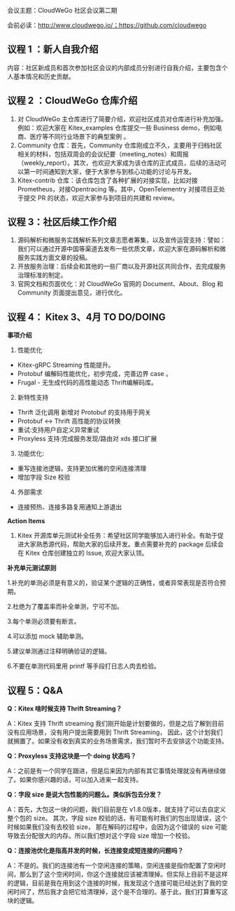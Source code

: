 会议主题：CloudWeGo 社区会议第二期

会前必读：http://www.cloudwego.io/；https://github.com/cloudwego

## 议程 1 ：新人自我介绍

内容：社区新成员和首次参加社区会议的内部成员分别进行自我介绍，主要包含个人基本情况和历史贡献。

## 议程 2 ：CloudWeGo 仓库介绍

1. 对 CloudWeGo 主仓库进行了简要介绍，欢迎社区成员对仓库进行补充加强。例如：欢迎大家在 Kitex_examples 仓库提交一些 Business demo，例如电商、医疗等不同行业场景下的典型案例 。
2.  Community 仓库：首先，Community 仓库刚成立不久，主要用于归档社区相关的材料，包括双周会的会议纪要（meeting_notes）和周报（weekly_report）。其次，也欢迎大家成为该仓库的正式成员，后续的活动可以第一时间通知到大家，便于大家参与到核心功能的讨论与开发。
3. Kitex-contrib 仓库：该仓库包含了各种扩展的对接实现，比如对接 Prometheus，对接Opentracing 等。其中，OpenTelementry 对接项目正处于提交 PR 的状态，欢迎大家参与到项目的共建和 review。

## 议程 3：社区后续工作介绍

1. 源码解析和微服务实践解析系列文章志愿者筹集，以及宣传运营支持：譬如：我们可以通过开源中国等渠道去发布一些优质文章，欢迎大家在源码解析和微服务实践方面文章的投稿。
2. 开放服务治理：后续会和其他的一些厂商以及开源社区共同合作，去完成服务治理标准的制定。
3. 官网文档和页面优化：对 CloudWeGo 官网的 Document、About、Blog 和 Community 页面提出意见，进行优化。

## 议程 4： Kitex 3、4月 TO DO/DOING 

**事项介绍**

1. 性能优化
  - Kitex-gRPC Streaming 性能提升。
  - Protobuf 编解码性能优化，初步完成，完善边界 case 。
  - Frugal - 无生成代码的高性能动态 Thrift编解码库。

2. 新特性支持
  - Thrift 泛化调用 新增对 Protobuf 的支持用于网关
  - Protobuf <-> Thrift 高性能的协议转换 
  - 重试:支持用户自定义异常重试 
  - Proxyless 支持:完成服务发现/路由对 xds 接口扩展 

3. 功能优化:
  - 重写连接池逻辑，支持更加优雅的空闲连接清理
  - 增加字段 Size 校验

4. 外部需求
  - 连接预热、连接多路复用通知上游退出

**Action Items**

1. Kitex 开源库单元测试补全任务：希望社区同学能够加入进行补全。有助于促进大家熟悉源代码，帮助大家的后续开发。重点需要补充的 package 后续会在 Kitex 仓库创建独立的 Issue, 欢迎大家认领。

**补充单元测试原则**

 1.补充的单测必须是有意义的，验证某个逻辑的正确性，或者异常表现是否符合预期。

 2.杜绝为了覆盖率而补全单测，宁可不加。

 3.每个单测必须要有断言。

 4.可以添加 mock 辅助单测。

 5.建议单测通过注释明确验证的逻辑。

 6.不要在单测代码里用 printf 等手段打日志人肉去检验。


## 议程 5：Q&A

**Q：Kitex 啥时候支持 Thrift Streaming？**

A：Kitex 支持 Thrift streaming 我们刚开始是计划要做的，但是之后了解到目前没有应用场景，没有用户提出需要用到 Thrift Streaming， 因此，这个计划我们就搁置了。如果没有收到真实的业务场景需求，我们暂时不去安排这个功能支持。


**Q：Proxyless 支持这块是一个 doing 状态吗？**

A：之前是有一个同学在跟进，但是后来因为内部有其它事情处理就没有再继续做了。如果你感兴趣的话，可以加入进来一起支持。

**Q：字段 size 是说大包性能的问题么。类似拆包去分发？**

A：首先，大包这一块的问题，我们目前是在 v1.8.0版本，就支持了可以去自定义整个包的 size。 其次，字段 size 校验的话，有可能有时我们的包出现错误，这个时候如果我们没有去校验 size， 那在解码的过程中，会因为这个错误的 size 可能导致去分配很大的内存。所以我们想对这个字段 size 增加一个校验。

**Q：连接池优化是指高并发的时候，长连接变成短连接的问题吗？** 

A：不是的。我们的连接池有一个空闲连接的策略，空闲连接是指你配置了空闲时间，那么到了这个空闲时间，你这个连接就应该被清理掉。但实际上目前不是这样的逻辑，目前是我在用到这个连接的时候，我发现这个连接可能已经达到了我的空闲时间了，然后我才会把它给清理掉，这个是不合理的。基于此，我们打算重写这块的逻辑。 

